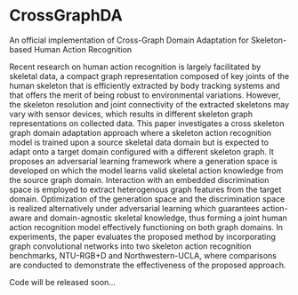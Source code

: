 # CrossGraphDA
An official implementation of Cross-Graph Domain Adaptation for Skeleton-based Human Action Recognition

Recent research on human action recognition is largely facilitated by skeletal data, a compact graph representation composed of key joints of the human skeleton that is efficiently extracted by body tracking systems and that offers the merit of being robust to environmental variations. However, the skeleton resolution and joint connectivity of the extracted skeletons may vary with sensor devices, which results in different skeleton graph representations on collected data. This paper investigates a cross skeleton graph domain adaptation approach where a skeleton action recognition model is trained upon a source skeletal data domain but is expected to adapt onto a target domain configured with a different skeleton graph. It proposes an adversarial learning framework where a generation space is developed on which the model learns valid skeletal action knowledge from the source graph domain. Interaction with an embedded discrimination space is employed to extract heterogenous graph features from the target domain. Optimization of the generation space and the discrimination space is realized alternatively under adversarial learning which guarantees action-aware and domain-agnostic skeletal knowledge, thus forming a joint human action recognition model effectively functioning on both graph domains. In experiments, the paper evaluates the proposed method by incorporating graph convolutional networks into two skeleton action recognition benchmarks, NTU-RGB+D and Northwestern-UCLA, where comparisons are conducted to demonstrate the effectiveness of the proposed approach. 

Code will be released soon...

